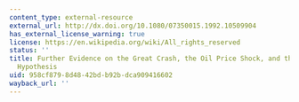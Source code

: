 ```yaml
---
content_type: external-resource
external_url: http://dx.doi.org/10.1080/07350015.1992.10509904
has_external_license_warning: true
license: https://en.wikipedia.org/wiki/All_rights_reserved
status: ''
title: Further Evidence on the Great Crash, the Oil Price Shock, and the Unit Root
  Hypothesis
uid: 958cf879-8d48-42bd-b92b-dca909416602
wayback_url: ''
---
```

